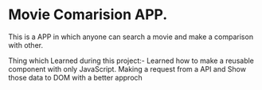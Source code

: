 # Movie Comarision APP.

This is a APP in which anyone can search a movie and make a comparison with other.


Thing which Learned during this project:-
Learned how to make a reusable component with only JavaScript.
Making a request from a API and Show those data to DOM with a better approch
